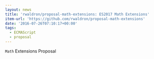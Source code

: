 ```yaml
---
layout: news
title: 'rwaldron/proposal-math-extensions: ES2017 Math Extensions'
item-url: 'https://github.com/rwaldron/proposal-math-extensions'
date: '2016-07-26T07:10:17+00:00'
tags:
  - ECMAScript
  - proposal
---
```

`Math` Extensions Proposal
